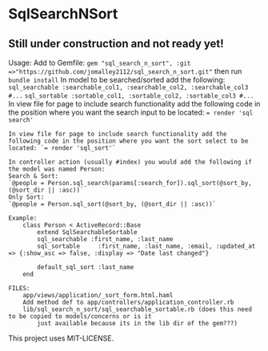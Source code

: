 # SqlSearchNSort #

## Still under construction and not ready yet! ##

Usage: 
	Add to Gemfile: `gem "sql_search_n_sort", :git =>"https://github.com/jomalley2112/sql_search_n_sort.git"`
	then run `bundle install`
	In model to be searched/sorted add the following:
	`sql_searchable :searchable_col1, :searchable_col2, :searchable_col3 #...`
	`sql_sortable :sortable_col1, :sortable_col2, :sortable_col3 #...`
	In view file for page to include search functionality add the following code in the position where you want the search input to be located: `= render 'sql search'`

	In view file for page to include search functionality add the following code in the position where you want the sort select to be located: `= render 'sql_sort'`

	In controller action (usually #index) you would add the following if the model was named Person:
	Search & Sort:
	`@people = Person.sql_search(params[:search_for]).sql_sort(@sort_by, (@sort_dir || :asc))`
	Only Sort:
	`@people = Person.sql_sort(@sort_by, (@sort_dir || :asc))`

	Example:
		class Person < ActiveRecord::Base
			extend SqlSearchableSortable
			sql_searchable :first_name, :last_name
			sql_sortable 	 :first_name, :last_name, :email, :updated_at => {:show_asc => false, :display => "Date last changed"}
			
			default_sql_sort :last_name
		end

	FILES:
		app/views/application/_sort_form.html.haml
		Add method def to app/controllers/application_controller.rb
		lib/sql_search_n_sort/sql_searchable_sortable.rb (does this need to be copied to models/concerns or is it
			just available because its in the lib dir of the gem???)

This project uses MIT-LICENSE.